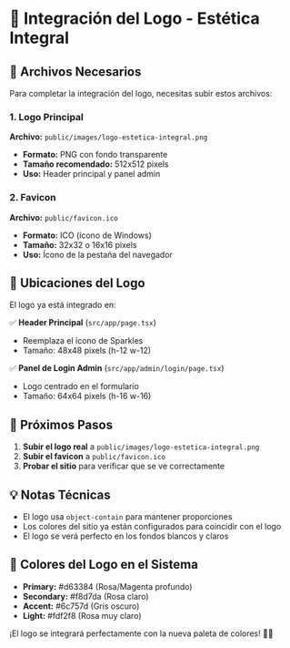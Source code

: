 # 🎨 Integración del Logo - Estética Integral

## 📁 Archivos Necesarios

Para completar la integración del logo, necesitas subir estos archivos:

### 1. Logo Principal
**Archivo:** `public/images/logo-estetica-integral.png`
- **Formato:** PNG con fondo transparente
- **Tamaño recomendado:** 512x512 pixels
- **Uso:** Header principal y panel admin

### 2. Favicon
**Archivo:** `public/favicon.ico`
- **Formato:** ICO (ícono de Windows)
- **Tamaño:** 32x32 o 16x16 pixels
- **Uso:** Ícono de la pestaña del navegador

## 🎯 Ubicaciones del Logo

El logo ya está integrado en:

✅ **Header Principal** (`src/app/page.tsx`)
- Reemplaza el ícono de Sparkles
- Tamaño: 48x48 pixels (h-12 w-12)

✅ **Panel de Login Admin** (`src/app/admin/login/page.tsx`)
- Logo centrado en el formulario
- Tamaño: 64x64 pixels (h-16 w-16)

## 🚀 Próximos Pasos

1. **Subir el logo real** a `public/images/logo-estetica-integral.png`
2. **Subir el favicon** a `public/favicon.ico`
3. **Probar el sitio** para verificar que se ve correctamente

## 💡 Notas Técnicas

- El logo usa `object-contain` para mantener proporciones
- Los colores del sitio ya están configurados para coincidir con el logo
- El logo se verá perfecto en los fondos blancos y claros

## 🎨 Colores del Logo en el Sistema

- **Primary:** #d63384 (Rosa/Magenta profundo)
- **Secondary:** #f8d7da (Rosa claro)
- **Accent:** #6c757d (Gris oscuro)
- **Light:** #fdf2f8 (Rosa muy claro)

¡El logo se integrará perfectamente con la nueva paleta de colores! 🌸✨
